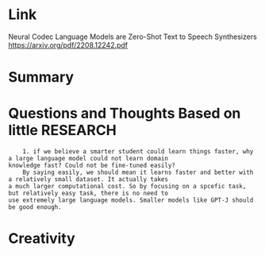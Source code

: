 Link
===============
<p>

Neural Codec Language Models are Zero-Shot Text to Speech Synthesizers
https://arxiv.org/pdf/2208.12242.pdf

</p>

Summary
===============



Questions and Thoughts Based on little RESEARCH
===============
        1. if we believe a smarter student could learn things faster, why a large language model could not learn domain 
    knowledge fast? Could not be fine-tuned easily? 
        By saying easily, we should mean it learns faster and better with a relatively small dataset. It actually takes
    a much larger computational cost. So by focusing on a spcefic task, but relatively easy task, there is no need to 
    use extremely large language models. Smaller models like GPT-J should be good enough. 


Creativity
==============

